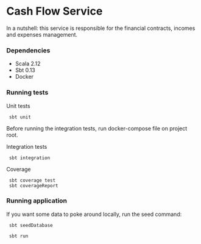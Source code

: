 # Cash Flow Service

In a nutshell: this service is responsible for the financial contracts, incomes and expenses management.

### Dependencies
- Scala 2.12
- Sbt 0.13
- Docker

### Running tests

Unit tests
```shell script
 sbt unit
```

Before running the integration tests, run docker-compose file on project root.

Integration tests
```shell script
 sbt integration
```

Coverage
```shell script
 sbt coverage test
 sbt coverageReport
```

### Running application

If you want some data to poke around locally, run the seed command:

```shell script
 sbt seedDatabase
```

```shell script
 sbt run
```